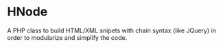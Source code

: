 HNode
=====

A PHP class to build HTML/XML snipets with chain syntax (like JQuery) in order to modularize and simplify the code.

